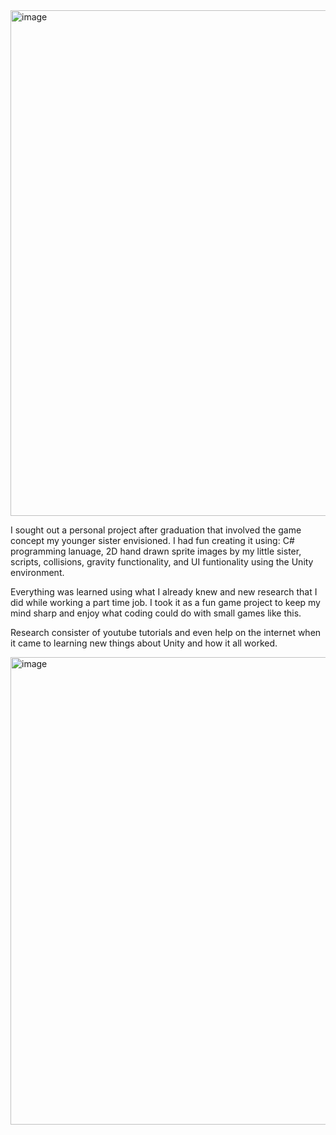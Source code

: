 <img width="809" alt="image" src="https://github.com/user-attachments/assets/f4032641-30a9-4a50-8301-eedda242a261" />

I sought out a personal project after graduation that involved the game concept my younger sister envisioned. 
I had fun creating it using:
C# programming lanuage, 2D hand drawn sprite images by my little sister, scripts, collisions, gravity functionality, and UI funtionality using the Unity environment. 

Everything was learned using what I already knew and new research that I did while working a part time job.
I took it as a fun game project to keep my mind sharp and enjoy what coding could do with small games like this. 


Research consister of youtube tutorials and even help on the internet when it came to learning new things about Unity and how it all worked. 


<img width="748" alt="image" src="https://github.com/user-attachments/assets/9a2c5fcc-0348-4a12-a8af-4c1dc5edd1fe" />

